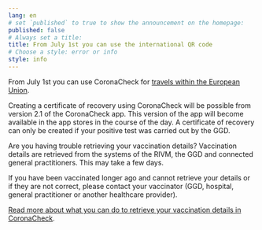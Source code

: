 ```yaml
---
lang: en
# set `published` to true to show the announcement on the homepage:
published: false
# Always set a title:
title: From July 1st you can use the international QR code
# Choose a style: error or info
style: info
---
```

From July 1st you can use CoronaCheck for <a href="https://www.rijksoverheid.nl/onderwerpen/coronavirus-vaccinatie/vraag-en-antwoord/wat-is-het-eu-digitaal-corona-certificaat" target="_blank" rel="noopener noreferrer">travels within the European Union</a>.

Creating a certificate of recovery using CoronaCheck will be possible from version 2.1 of the CoronaCheck app. This version of the app will become available in the app stores in the course of the day. A certificate of recovery can only be created if your positive test was carried out by the GGD. 

Are you having trouble retrieving your vaccination details? Vaccination details are retrieved from the systems of the RIVM, the GGD and connected general practitioners. This may take a few days.

If you have been vaccinated longer ago and cannot retrieve your details or if they are not correct, please contact your vaccinator (GGD, hospital, general practitioner or another healthcare provider). 

<a href="http://www.rijksoverheid.nl/coronabewijs-hulp" target="_blank" rel="noopener noreferrer">Read more about what you can do to retrieve your vaccination details in CoronaCheck</a>.
